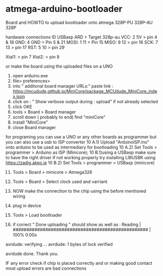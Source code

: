 # atmega-arduino-bootloader
Board and HOWTO to upload bootloader onto atmega 328P-PU 328P-AU 328P


hardware  connections
 ID  USBasp ARD > Target 328p-au
VCC:  2     5V  > pin 4 & 18
GND:  4     GND > Pin 5 & 21
MOSI: 1     11  > Pin 15
MISO: 9     12  > pin 16
SCK:  7     13  > pin 17
RST:  5     10  > pin 29

Xtal1:          > pin 7
Xtal2:          > pin 8

or make the board using the uploaded files on a UNO 


1) open arduino.exe
2) file> preferences>
3) into " additonal board manager URLs:" paste link : https://mcudude.github.io/MiniCore/package_MCUdude_MiniCore_index.json 
4) click on : " Show verbose output during : upload" if not already selected
5) click OKE
6) tools > Board > Board manager
7) scroll down ( probably to end) find "miniCore" 
8) install "MiniCore"
9) close Board manager

for programing you can use a UNO or any other boards as programmer but you can also use a usb to ISP converter 
10 A.1) Upload "ArduinoISP.ino" onto arduino to be used as intermediary for bootloading
10 A.2) Set Tools > programmer > Arduino as ISP (Minicore);
10 B.1)using a USBasp make sure to have the right driver if not working properly try installing LIBUSBK using https://zadig.akeo.ie
10 B.2) Set Tools > programmer > USBasp (minicore)

11) Tools > Board > minicore > Atmega328
12) Tools > Board > Select clock used and varriant
13) NOW make the connection to the chip using the before mentioned wiring 
14) plug in device
15) Tools > Load bootloader

16) if correct " Done uploading " should show 
as well as : 
Reading | ################################################## | 100% 0.00s

avrdude: verifying ...
avrdude: 1 bytes of lock verified

avrdude done.  Thank you.

IF any error check if chip is placed correctly and or making good contact most upload errors are bad connections 

